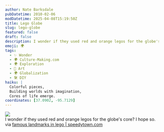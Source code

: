 ```yaml
---
author: Nate Barksdale
pubDatetime: 2010-02-06
modDatetime: 2025-04-08T15:19:50Z
title: Lego Globe
slug: lego-globe
featured: false
draft: false
description: I wonder if they used red and orange legos for the globe's core?
emoji: 🌍
tags:
  - ✨ Wonder
  - 🌍 Culture-Making.com
  - 🌍 Exploration
  - 🎨 Art
  - 🌍 Globalization
  - 🛠️ DIY
haiku: |
  Colorful pieces,  
  Building worlds with imagination,  
  Cores of life emerge.
coordinates: [37.0902, -95.7129]
---
```


![](http://24.media.tumblr.com/tumblr_kxft4wxE6f1qz9ehfo1_400.jpg)  
I wonder if they used red and orange legos for the globe's core? I hope so. via [famous landmarks in lego | speedytown.com](http://web.archive.org/web/20121028080105/http://www.speedytown.com/index.php/2010/02/02/famous-landmarks-in-lego/)
